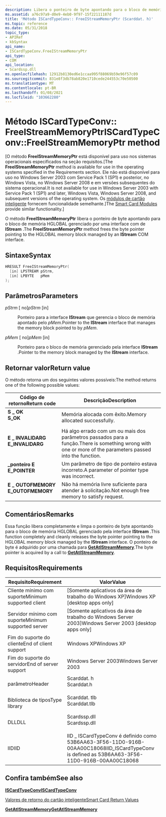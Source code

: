 ```yaml
---
description: Libera o ponteiro de byte apontando para o bloco de memória HGLOBAL gerenciado por uma interface COM de IStream.
ms.assetid: a76c97a9-d0e9-4eb0-9f97-15f22111187d
title: 'Método ISCardTypeConv:: FreeIStreamMemoryPtr (Scarddat. h)'
ms.topic: reference
ms.date: 05/31/2018
topic_type:
- APIRef
- kbSyntax
api_name:
- ISCardTypeConv.FreeIStreamMemoryPtr
api_type:
- COM
api_location:
- Scardssp.dll
ms.openlocfilehash: 12912b8130ed6e1ccaa995f88069b59e96f57c09
ms.sourcegitcommit: 831e8f3db78ab820e1710cede244553c70e50500
ms.translationtype: MT
ms.contentlocale: pt-BR
ms.lasthandoff: 01/08/2021
ms.locfileid: "103662280"
---
```

# <a name="iscardtypeconvfreeistreammemoryptr-method"></a><span data-ttu-id="af68a-103">Método ISCardTypeConv:: FreeIStreamMemoryPtr</span><span class="sxs-lookup"><span data-stu-id="af68a-103">ISCardTypeConv::FreeIStreamMemoryPtr method</span></span>

<span data-ttu-id="af68a-104">\[O método **FreeIStreamMemoryPtr** está disponível para uso nos sistemas operacionais especificados na seção requisitos.</span><span class="sxs-lookup"><span data-stu-id="af68a-104">\[The **FreeIStreamMemoryPtr** method is available for use in the operating systems specified in the Requirements section.</span></span> <span data-ttu-id="af68a-105">Ele não está disponível para uso no Windows Server 2003 com Service Pack 1 (SP1) e posterior, no Windows Vista, no Windows Server 2008 e em versões subsequentes do sistema operacional.</span><span class="sxs-lookup"><span data-stu-id="af68a-105">It is not available for use in Windows Server 2003 with Service Pack 1 (SP1) and later, Windows Vista, Windows Server 2008, and subsequent versions of the operating system.</span></span> <span data-ttu-id="af68a-106">Os [módulos de cartão inteligente](/previous-versions/windows/desktop/secsmart/smart-card-modules) fornecem funcionalidade semelhante.\]</span><span class="sxs-lookup"><span data-stu-id="af68a-106">The [Smart Card Modules](/previous-versions/windows/desktop/secsmart/smart-card-modules) provide similar functionality.\]</span></span>

<span data-ttu-id="af68a-107">O método **FreeIStreamMemoryPtr** libera o ponteiro de byte apontando para o bloco de memória HGLOBAL gerenciado por uma interface com de **IStream** .</span><span class="sxs-lookup"><span data-stu-id="af68a-107">The **FreeIStreamMemoryPtr** method frees the byte pointer pointing to the HGLOBAL memory block managed by an **IStream** COM interface.</span></span>

## <a name="syntax"></a><span data-ttu-id="af68a-108">Sintaxe</span><span class="sxs-lookup"><span data-stu-id="af68a-108">Syntax</span></span>


```C++
HRESULT FreeIStreamMemoryPtr(
  [in] LPSTREAM pStrm,
  [in] LPBYTE   pMem
);
```



## <a name="parameters"></a><span data-ttu-id="af68a-109">Parâmetros</span><span class="sxs-lookup"><span data-stu-id="af68a-109">Parameters</span></span>

<dl> <dt>

<span data-ttu-id="af68a-110">*pStrm* \[ no\]</span><span class="sxs-lookup"><span data-stu-id="af68a-110">*pStrm* \[in\]</span></span>
</dt> <dd>

<span data-ttu-id="af68a-111">Ponteiro para a interface **IStream** que gerencia o bloco de memória apontado pelo *pMem*.</span><span class="sxs-lookup"><span data-stu-id="af68a-111">Pointer to the **IStream** interface that manages the memory block pointed to by *pMem*.</span></span>

</dd> <dt>

<span data-ttu-id="af68a-112">*pMem* \[ no\]</span><span class="sxs-lookup"><span data-stu-id="af68a-112">*pMem* \[in\]</span></span>
</dt> <dd>

<span data-ttu-id="af68a-113">Ponteiro para o bloco de memória gerenciado pela interface **IStream** .</span><span class="sxs-lookup"><span data-stu-id="af68a-113">Pointer to the memory block managed by the **IStream** interface.</span></span>

</dd> </dl>

## <a name="return-value"></a><span data-ttu-id="af68a-114">Retornar valor</span><span class="sxs-lookup"><span data-stu-id="af68a-114">Return value</span></span>

<span data-ttu-id="af68a-115">O método retorna um dos seguintes valores possíveis:</span><span class="sxs-lookup"><span data-stu-id="af68a-115">The method returns one of the following possible values:</span></span>



| <span data-ttu-id="af68a-116">Código de retorno</span><span class="sxs-lookup"><span data-stu-id="af68a-116">Return code</span></span>                                                                                   | <span data-ttu-id="af68a-117">Descrição</span><span class="sxs-lookup"><span data-stu-id="af68a-117">Description</span></span>                                                                                      |
|-----------------------------------------------------------------------------------------------|--------------------------------------------------------------------------------------------------|
| <dl> <span data-ttu-id="af68a-118"><dt>**S \_ OK**</dt></span><span class="sxs-lookup"><span data-stu-id="af68a-118"><dt>**S\_OK**</dt></span></span> </dl>          | <span data-ttu-id="af68a-119">Memória alocada com êxito.</span><span class="sxs-lookup"><span data-stu-id="af68a-119">Memory allocated successfully.</span></span><br/>                                                        |
| <dl> <span data-ttu-id="af68a-120"><dt>**E \_ INVALIDARG**</dt></span><span class="sxs-lookup"><span data-stu-id="af68a-120"><dt>**E\_INVALIDARG**</dt></span></span> </dl>  | <span data-ttu-id="af68a-121">Há algo errado com um ou mais dos parâmetros passados para a função.</span><span class="sxs-lookup"><span data-stu-id="af68a-121">There is something wrong with one or more of the parameters passed into the function.</span></span><br/> |
| <dl> <span data-ttu-id="af68a-122"><dt>**\_ponteiro E**</dt></span><span class="sxs-lookup"><span data-stu-id="af68a-122"><dt>**E\_POINTER**</dt></span></span> </dl>     | <span data-ttu-id="af68a-123">Um parâmetro de tipo de ponteiro estava incorreto.</span><span class="sxs-lookup"><span data-stu-id="af68a-123">A parameter of pointer type was incorrect.</span></span><br/>                                            |
| <dl> <span data-ttu-id="af68a-124"><dt>**E \_ OUTOFMEMORY**</dt></span><span class="sxs-lookup"><span data-stu-id="af68a-124"><dt>**E\_OUTOFMEMORY**</dt></span></span> </dl> | <span data-ttu-id="af68a-125">Não há memória livre suficiente para atender à solicitação.</span><span class="sxs-lookup"><span data-stu-id="af68a-125">Not enough free memory to satisfy request.</span></span><br/>                                            |



 

## <a name="remarks"></a><span data-ttu-id="af68a-126">Comentários</span><span class="sxs-lookup"><span data-stu-id="af68a-126">Remarks</span></span>

<span data-ttu-id="af68a-127">Essa função libera completamente e limpa o ponteiro de byte apontando para o bloco de memória HGLOBAL gerenciado pela interface **IStream** .</span><span class="sxs-lookup"><span data-stu-id="af68a-127">This function completely and cleanly releases the byte pointer pointing to the HGLOBAL memory block managed by the **IStream** interface.</span></span> <span data-ttu-id="af68a-128">O ponteiro de byte é adquirido por uma chamada para [**GetAtIStreamMemory**](iscardtypeconv-getatistreammemory.md).</span><span class="sxs-lookup"><span data-stu-id="af68a-128">The byte pointer is acquired by a call to [**GetAtIStreamMemory**](iscardtypeconv-getatistreammemory.md).</span></span>

## <a name="requirements"></a><span data-ttu-id="af68a-129">Requisitos</span><span class="sxs-lookup"><span data-stu-id="af68a-129">Requirements</span></span>



| <span data-ttu-id="af68a-130">Requisito</span><span class="sxs-lookup"><span data-stu-id="af68a-130">Requirement</span></span> | <span data-ttu-id="af68a-131">Valor</span><span class="sxs-lookup"><span data-stu-id="af68a-131">Value</span></span> |
|-------------------------------------|-----------------------------------------------------------------------------------------|
| <span data-ttu-id="af68a-132">Cliente mínimo com suporte</span><span class="sxs-lookup"><span data-stu-id="af68a-132">Minimum supported client</span></span><br/> | <span data-ttu-id="af68a-133">\[Somente aplicativos da área de trabalho do Windows XP\]</span><span class="sxs-lookup"><span data-stu-id="af68a-133">Windows XP \[desktop apps only\]</span></span><br/>                                             |
| <span data-ttu-id="af68a-134">Servidor mínimo com suporte</span><span class="sxs-lookup"><span data-stu-id="af68a-134">Minimum supported server</span></span><br/> | <span data-ttu-id="af68a-135">\[Somente aplicativos da área de trabalho do Windows Server 2003\]</span><span class="sxs-lookup"><span data-stu-id="af68a-135">Windows Server 2003 \[desktop apps only\]</span></span><br/>                                    |
| <span data-ttu-id="af68a-136">Fim do suporte do cliente</span><span class="sxs-lookup"><span data-stu-id="af68a-136">End of client support</span></span><br/>    | <span data-ttu-id="af68a-137">Windows XP</span><span class="sxs-lookup"><span data-stu-id="af68a-137">Windows XP</span></span><br/>                                                                   |
| <span data-ttu-id="af68a-138">Fim do suporte do servidor</span><span class="sxs-lookup"><span data-stu-id="af68a-138">End of server support</span></span><br/>    | <span data-ttu-id="af68a-139">Windows Server 2003</span><span class="sxs-lookup"><span data-stu-id="af68a-139">Windows Server 2003</span></span><br/>                                                          |
| <span data-ttu-id="af68a-140">parâmetro</span><span class="sxs-lookup"><span data-stu-id="af68a-140">Header</span></span><br/>                   | <dl> <span data-ttu-id="af68a-141"><dt>Scarddat. h</dt></span><span class="sxs-lookup"><span data-stu-id="af68a-141"><dt>Scarddat.h</dt></span></span> </dl>   |
| <span data-ttu-id="af68a-142">Biblioteca de tipos</span><span class="sxs-lookup"><span data-stu-id="af68a-142">Type library</span></span><br/>             | <dl> <span data-ttu-id="af68a-143"><dt>Scarddat. tlb</dt></span><span class="sxs-lookup"><span data-stu-id="af68a-143"><dt>Scarddat.tlb</dt></span></span> </dl> |
| <span data-ttu-id="af68a-144">DLL</span><span class="sxs-lookup"><span data-stu-id="af68a-144">DLL</span></span><br/>                      | <dl> <span data-ttu-id="af68a-145"><dt>Scardssp.dll</dt></span><span class="sxs-lookup"><span data-stu-id="af68a-145"><dt>Scardssp.dll</dt></span></span> </dl> |
| <span data-ttu-id="af68a-146">IID</span><span class="sxs-lookup"><span data-stu-id="af68a-146">IID</span></span><br/>                      | <span data-ttu-id="af68a-147">IID \_ ISCardTypeConv é definido como 53B6AA63-3F56-11D0-916B-00AA00C18068</span><span class="sxs-lookup"><span data-stu-id="af68a-147">IID\_ISCardTypeConv is defined as 53B6AA63-3F56-11D0-916B-00AA00C18068</span></span><br/>       |



## <a name="see-also"></a><span data-ttu-id="af68a-148">Confira também</span><span class="sxs-lookup"><span data-stu-id="af68a-148">See also</span></span>

<dl> <dt>

[<span data-ttu-id="af68a-149">**ISCardTypeConv**</span><span class="sxs-lookup"><span data-stu-id="af68a-149">**ISCardTypeConv**</span></span>](iscardtypeconv.md)
</dt> <dt>

[<span data-ttu-id="af68a-150">Valores de retorno do cartão inteligente</span><span class="sxs-lookup"><span data-stu-id="af68a-150">Smart Card Return Values</span></span>](authentication-return-values.md)
</dt> <dt>

[<span data-ttu-id="af68a-151">**GetAtIStreamMemory**</span><span class="sxs-lookup"><span data-stu-id="af68a-151">**GetAtIStreamMemory**</span></span>](iscardtypeconv-getatistreammemory.md)
</dt> </dl>

 

 
